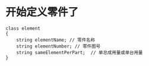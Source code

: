 # 开始定义零件了

    class element
    {
        string elementName; // 零件名称
        string elementNumber; // 零件图号
        string sameElementPerPart;  // 单总成用量或单台用量
    }